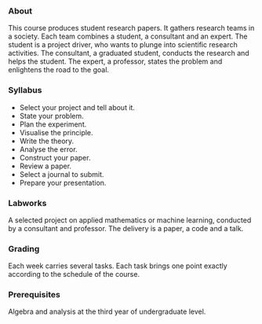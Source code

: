 ### About
This course produces student research papers. It gathers research teams in a society. Each team combines a student, a consultant and an expert. The student is a project driver, who wants to plunge into scientific research activities. The consultant, a graduated student, conducts the research and helps the student. The expert, a professor, states the problem and enlightens the road to the goal.

### Syllabus
* Select your project and tell about it.
* State your problem.
* Plan the experiment.
* Visualise the principle.
* Write the theory.
* Analyse the error.
* Construct your paper.
* Review a paper.
* Select a journal to submit.
* Prepare your presentation.

### Labworks 
A selected project on applied mathematics or machine learning, conducted by a consultant and professor. The delivery is a paper, a code and a talk.

### Grading
Each week carries several tasks. Each task brings one point exactly according to the schedule of the course.

### Prerequisites
Algebra and analysis at the third year of undergraduate level.
